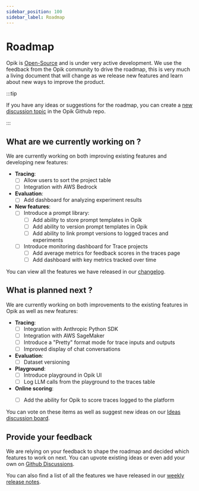 ```yaml
---
sidebar_position: 100
sidebar_label: Roadmap
---
```


# Roadmap

Opik is [Open-Source](https://github.com/comet-opik/opik) and is under very active development. We use the feedback from the Opik community to drive the roadmap, this is very much a living document that will change as we release new features and learn about new ways to improve the product.

:::tip

If you have any ideas or suggestions for the roadmap, you can create a [new discussion topic](https://github.com/comet-ml/opik/discussions/new?category=ideas) in the Opik Github repo.

:::

## What are we currently working on ?

We are currently working on both improving existing features and developing new features:

- **Tracing**:
    - [ ] Allow users to sort the project table
    - [ ] Integration with AWS Bedrock
- **Evaluation**:
    - [ ] Add dashboard for analyzing experiment results
- **New features**:
    - [ ] Introduce a prompt library:
        - [ ] Add ability to store prompt templates in Opik
        - [ ] Add ability to version prompt templates in Opik
        - [ ] Add ability to link prompt versions to logged traces and experiments
    - [ ] Introduce monitoring dashboard for Trace projects
        - [ ] Add average metrics for feedback scores in the traces page
        - [ ] Add dashboard with key metrics tracked over time

You can view all the features we have released in our [changelog](/changelog.md).
## What is planned next ?

We are currently working on both improvements to the existing features in Opik as well as new features:

- **Tracing**:
    - [ ] Integration with Anthropic Python SDK
    - [ ] Integration with AWS SageMaker
    - [ ] Introduce a "Pretty" format mode for trace inputs and outputs
    - [ ] Improved display of chat conversations
- **Evaluation**:
    - [ ] Dataset versioning
- **Playground**:
    - [ ] Introduce playground in Opik UI
    - [ ] Log LLM calls from the playground to the traces table
- **Online scoring**:
    - [ ] Add the ability for Opik to score traces logged to the platform


You can vote on these items as well as suggest new ideas on our [Ideas discussion board](https://github.com/comet-ml/opik/discussions/categories/ideas).

## Provide your feedback

We are relying on your feedback to shape the roadmap and decided which features to work on next. You can upvote existing ideas or even
add your own on [Github Discussions](https://github.com/comet-ml/opik/discussions).

You can also find a list of all the features we have released in our [weekly release notes](/changelog.md).
